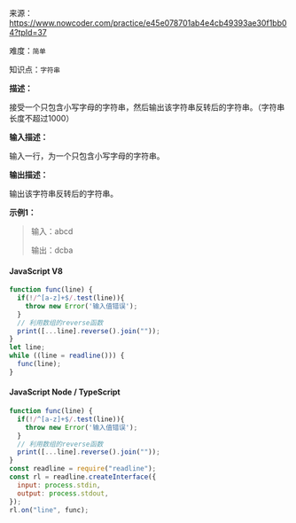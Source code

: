 来源：<https://www.nowcoder.com/practice/e45e078701ab4e4cb49393ae30f1bb04?tpId=37>

难度：`简单`

知识点：`字符串`

**描述：**

接受一个只包含小写字母的字符串，然后输出该字符串反转后的字符串。（字符串长度不超过1000）

**输入描述：**

输入一行，为一个只包含小写字母的字符串。

**输出描述：**

输出该字符串反转后的字符串。

**示例1：**

> 输入：abcd
>
> 输出：dcba

<!-- tabs:start -->

#### **JavaScript V8**

```javascript
function func(line) {
  if(!/^[a-z]+$/.test(line)){
    throw new Error('输入值错误');
  }
  // 利用数组的reverse函数
  print([...line].reverse().join(""));
}
let line;
while ((line = readline())) {
  func(line);
}
```

#### **JavaScript Node / TypeScript**

```javascript
function func(line) {
  if(!/^[a-z]+$/.test(line)){
    throw new Error('输入值错误');
  }
  // 利用数组的reverse函数
  print([...line].reverse().join(""));
}
const readline = require("readline");
const rl = readline.createInterface({
  input: process.stdin,
  output: process.stdout,
});
rl.on("line", func);
```

<!-- tabs:end -->
